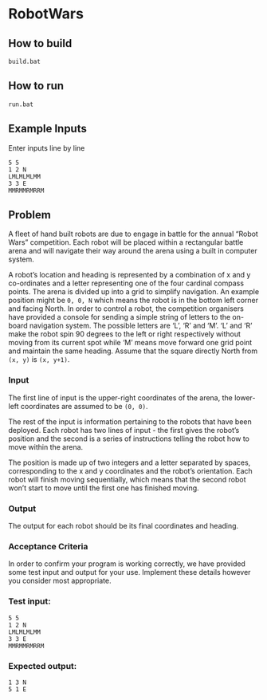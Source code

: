 # RobotWars

## How to build

```
build.bat
```

## How to run

```
run.bat
```

## Example Inputs

Enter inputs line by line

```
5 5
1 2 N
LMLMLMLMM
3 3 E
MMRMMRMRRM
```

## Problem

A fleet of hand built robots are due to engage in battle for the annual “Robot Wars” competition. Each robot will
be placed within a rectangular battle arena and will navigate their way around the arena using a built in
computer system.

A robot’s location and heading is represented by a combination of x and y co-ordinates and a letter
representing one of the four cardinal compass points. The arena is divided up into a grid to simplify navigation.
An example position might be `0, 0, N` which means the robot is in the bottom left corner and facing North.
In order to control a robot, the competition organisers have provided a console for sending a simple string of
letters to the on-board navigation system. The possible letters are ‘L’, ‘R’ and ‘M’. ‘L’ and ‘R’ make the robot spin
90 degrees to the left or right respectively without moving from its current spot while ‘M’ means move forward
one grid point and maintain the same heading. Assume that the square directly North from `(x, y)` is `(x, y+1)`.

### Input
The first line of input is the upper-right coordinates of the arena, the lower-left coordinates are assumed to be
`(0, 0)`.

The rest of the input is information pertaining to the robots that have been deployed. Each robot has two lines
of input - the first gives the robot’s position and the second is a series of instructions telling the robot how to
move within the arena.

The position is made up of two integers and a letter separated by spaces, corresponding to the x and y
coordinates and the robot’s orientation. Each robot will finish moving sequentially, which means that the
second robot won’t start to move until the first one has finished moving.

### Output

The output for each robot should be its final coordinates and heading.

### Acceptance Criteria

In order to confirm your program is working correctly, we have provided some test input and output for your
use. Implement these details however you consider most appropriate.

### Test input:

```
5 5
1 2 N
LMLMLMLMM
3 3 E
MMRMMRMRRM
```

### Expected output:

```
1 3 N
5 1 E
```